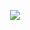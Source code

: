 <p align="center">
  <a href="https://github.com/DenverCoder1/readme-typing-svg"><img src="https://readme-typing-svg.herokuapp.com?font=Time+New+Roman&color=cyan&size=25&center=true&vCenter=true&width=600&height=100&lines=Jesús+Eduardo+Cortez+Ramos...;++;Software-Engineer+Back-End+Developer,;Systems+Engineer+Student,;CTF+Newbie,;Improve education,;Create your magic with your philosofy"></a>
</p>
